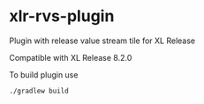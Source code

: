 # xlr-rvs-plugin
Plugin with release value stream tile for XL Release

Compatible with XL Release 8.2.0

To build plugin use
    
    ./gradlew build